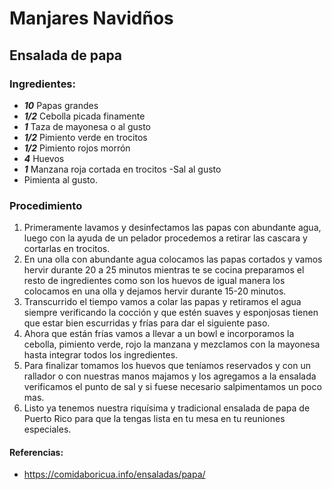 # Manjares Navidños 
## Ensalada de papa
### Ingredientes:
- ***10*** Papas grandes
- ***1/2*** Cebolla picada finamente
- ***1*** Taza de mayonesa o al gusto
- ***1/2*** Pimiento verde en trocitos
- ***1/2*** Pimiento rojos morrón
- ***4*** Huevos
- ***1*** Manzana roja cortada en trocitos
-Sal al gusto
- Pimienta al gusto.


### Procedimiento

1. Primeramente lavamos y desinfectamos las papas con abundante agua, luego con la ayuda de un pelador procedemos a retirar las cascara y cortarlas en trocitos.
2.  En una olla con abundante agua colocamos las papas cortados y vamos hervir durante 20 a 25 minutos mientras te se cocina preparamos el resto de ingredientes como son los huevos de igual manera los colocamos en una olla y dejamos hervir durante 15-20 minutos.
3.  Transcurrido el tiempo vamos a colar las papas y retiramos el agua siempre verificando la cocción y que estén suaves y esponjosas tienen que estar bien escurridas y frías para dar el siguiente paso.
4.  Ahora que están frías vamos a llevar a un bowl e incorporamos la cebolla, pimiento verde, rojo la manzana y mezclamos con la mayonesa hasta integrar todos los ingredientes.
5. Para finalizar tomamos los huevos que teníamos reservados y con un rallador o con nuestras manos majamos y los agregamos a la ensalada verificamos el punto de sal y si fuese necesario salpimentamos un poco mas.
6.  Listo ya tenemos nuestra riquísima y tradicional ensalada de papa de Puerto Rico para que la tengas lista en tu mesa en tu reuniones especiales.

#### Referencias:

- https://comidaboricua.info/ensaladas/papa/
